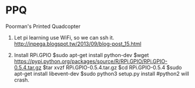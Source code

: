 # PPQ
Poorman's Printed Quadcopter

1. Let pi learning use WiFi, so we can ssh it.
http://inpega.blogspot.tw/2013/09/blog-post_15.html

2. Install RPi.GPIO 
$sudo apt-get install python-dev
$wget https://pypi.python.org/packages/source/R/RPi.GPIO/RPi.GPIO-0.5.4.tar.gz
$tar xvzf RPi.GPIO-0.5.4.tar.gz
$cd RPi.GPIO-0.5.4
$sudo apt-get install libevent-dev
$sudo python3 setup.py install #python2 will crash.

